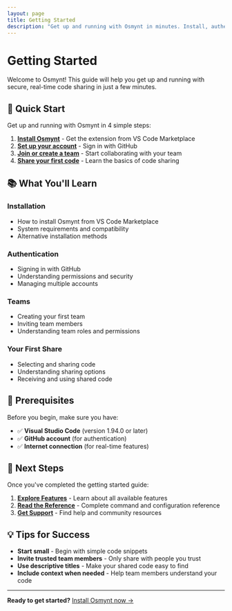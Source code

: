 ```yaml
---
layout: page
title: Getting Started
description: "Get up and running with Osmynt in minutes. Install, authenticate, create teams, and share your first code."
---
```


# Getting Started

Welcome to Osmynt! This guide will help you get up and running with secure, real-time code sharing in just a few minutes.

## 🚀 Quick Start

Get up and running with Osmynt in 4 simple steps:

1. **[Install Osmynt](getting-started/installation)** - Get the extension from VS Code Marketplace
2. **[Set up your account](getting-started/authentication)** - Sign in with GitHub
3. **[Join or create a team](getting-started/teams)** - Start collaborating with your team
4. **[Share your first code](getting-started/first-share)** - Learn the basics of code sharing

## 📚 What You'll Learn

### Installation
- How to install Osmynt from VS Code Marketplace
- System requirements and compatibility
- Alternative installation methods

### Authentication
- Signing in with GitHub
- Understanding permissions and security
- Managing multiple accounts

### Teams
- Creating your first team
- Inviting team members
- Understanding team roles and permissions

### Your First Share
- Selecting and sharing code
- Understanding sharing options
- Receiving and using shared code

## 🎯 Prerequisites

Before you begin, make sure you have:

- ✅ **Visual Studio Code** (version 1.94.0 or later)
- ✅ **GitHub account** (for authentication)
- ✅ **Internet connection** (for real-time features)

## 🔗 Next Steps

Once you've completed the getting started guide:

1. **[Explore Features](features/code-sharing)** - Learn about all available features
2. **[Read the Reference](reference/commands)** - Complete command and configuration reference
3. **[Get Support](resources/support)** - Find help and community resources

## 💡 Tips for Success

- **Start small** - Begin with simple code snippets
- **Invite trusted team members** - Only share with people you trust
- **Use descriptive titles** - Make your shared code easy to find
- **Include context when needed** - Help team members understand your code

---

**Ready to get started?** [Install Osmynt now →](getting-started/installation)
